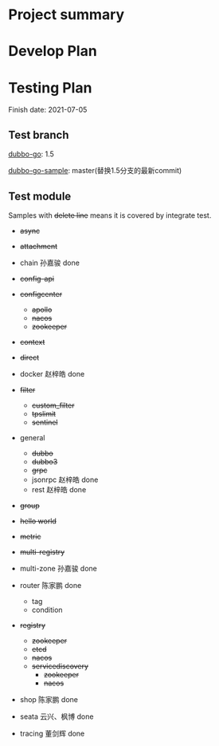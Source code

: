 # Project summary

# Develop Plan


# Testing Plan

Finish date: 2021-07-05

## Test branch

[dubbo-go](https://github.com/apache/dubbo-go/): 1.5

[dubbo-go-sample](https://github.com/apache/dubbo-go-samples/): master(替换1.5分支的最新commit)

## Test module

Samples with ~~delete line~~ means it is covered by integrate test.

- ~~async~~
- ~~attachment~~
- chain 孙嘉骏 done
- ~~config-api~~
- ~~configcenter~~
    - ~~apollo~~
    - ~~nacos~~
    - ~~zookeeper~~
- ~~context~~
- ~~direct~~
- docker 赵梓皓 done
- ~~filter~~
    - ~~custom_filter~~
    - ~~tpslimit~~
    - ~~sentinel~~

- general
    - ~~dubbo~~
    - ~~dubbo3~~
    - ~~grpc~~
    - jsonrpc 赵梓皓 done
    - rest 赵梓皓 done

- ~~group~~

- ~~hello world~~

- ~~metric~~

- ~~multi-registry~~

- multi-zone 孙嘉骏 done

- router 陈家鹏 done
    - tag 
    - condition 


- ~~registry~~
    - ~~zookeeper~~
    - ~~etcd~~
    - ~~nacos~~
    - ~~servicediscovery~~
        - ~~zookeeper~~
        - ~~nacos~~

- shop 陈家鹏 done
- seata 云兴、枫博 done
- tracing 董剑辉 done
